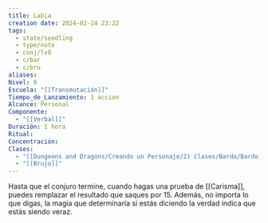 ```yaml
---
title: Labia
creation date: 2024-02-14 23:22
tags:
  - state/seedling
  - type/note
  - conj/lv8
  - c/bar
  - c/bru
aliases: 
Nivel: 8
Escuela: "[[Transmutación]]"
Tiempo_de_Lanzamiento: 1 accion
Alcance: Personal
Componente:
  - "[[Verbal]]"
Duración: 1 hora
Ritual: 
Concentración: 
Clases:
  - "[[Dungeons and Dragons/Creando un Personaje/2) Clases/Bardo/Bardo]]"
  - "[[Brujo]]"
---
```

Hasta que el conjuro termine, cuando hagas una prueba de [[Carisma]], puedes remplazar el resultado que saques por 15. Además, no importa lo que digas, la magia que determinaría si estás diciendo la verdad indica que estás siendo veraz.